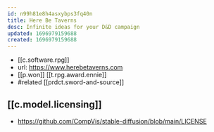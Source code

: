 ```yaml
---
id: n99h81e8h4asxybps3fq40n
title: Here Be Taverns
desc: Infinite ideas for your D&D campaign
updated: 1696979159688
created: 1696979159688
---
```


- [[c.software.rpg]]
- url: https://www.herebetaverns.com
- [[p.won]] [[t.rpg.award.ennie]]
- #related [[prdct.sword-and-source]]

## [[c.model.licensing]]

- https://github.com/CompVis/stable-diffusion/blob/main/LICENSE